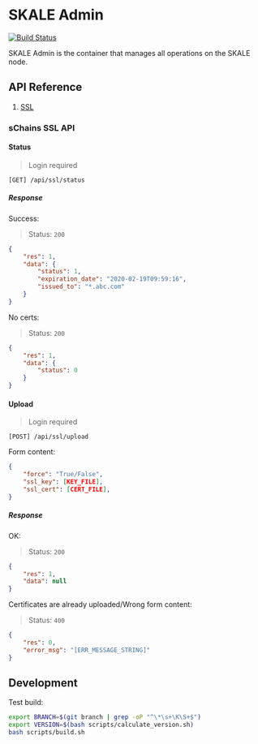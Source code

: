 # SKALE Admin

[![Build Status](https://travis-ci.com/skalenetwork/skale-admin.svg?token=tLesVRTSHvWZxoyqXdoA&branch=develop)](https://travis-ci.com/skalenetwork/skale-admin)

SKALE Admin is the container that manages all operations on the SKALE node.

## API Reference

1. [SSL](#schains-ssl-api)

### sChains SSL API

#### Status

> Login required

```
[GET] /api/ssl/status
```

##### Response

Success:

> Status: `200`

```json
{
    "res": 1,
    "data": {
        "status": 1,
        "expiration_date": "2020-02-19T09:59:16",
        "issued_to": "*.abc.com"
    }
}
```

No certs:

> Status: `200`

```json
{
    "res": 1,
    "data": {
        "status": 0
    }
}
```

#### Upload

> Login required

```
[POST] /api/ssl/upload
```

Form content:

```json
{
    "force": "True/False",
    "ssl_key": [KEY_FILE],
    "ssl_cert": [CERT_FILE],
}
```

##### Response

OK:

> Status: `200`

```json
{
    "res": 1,
    "data": null
}
```

Certificates are already uploaded/Wrong form content:

> Status: `400`

```json
{
    "res": 0,
    "error_msg": "[ERR_MESSAGE_STRING]"
}
```

## Development

Test build:

```bash
export BRANCH=$(git branch | grep -oP "^\*\s+\K\S+$")
export VERSION=$(bash scripts/calculate_version.sh)
bash scripts/build.sh
```
